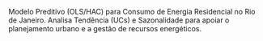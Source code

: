 
Modelo Preditivo (OLS/HAC) para Consumo de Energia Residencial no Rio de Janeiro. Analisa Tendência ($\text{UCs}$) e Sazonalidade para apoiar o planejamento urbano e a gestão de recursos energéticos.
